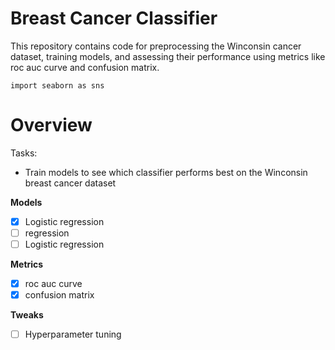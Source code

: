 # Breast Cancer Classifier

This repository contains code for preprocessing the Winconsin cancer dataset, training models, and assessing their performance using metrics like roc auc curve and confusion matrix.

```
import seaborn as sns
```	

# Overview

Tasks:

- Train models to see which classifier performs best on the Winconsin breast cancer dataset

__Models__
- [x] Logistic regression
- [ ] regression
- [ ] Logistic regression

__Metrics__
- [x]  roc auc curve
- [x]  confusion matrix

__Tweaks__
- [ ] Hyperparameter tuning



